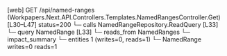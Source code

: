 [web] GET /api/named-ranges  (Workpapers.Next.API.Controllers.Templates.NamedRangesController.Get)  [L30–L47] status=200
  └─ calls NamedRangeRepository.ReadQuery [L33]
  └─ query NamedRange [L33]
    └─ reads_from NamedRanges
  └─ impact_summary
    └─ entities 1 (writes=0, reads=1)
      └─ NamedRange writes=0 reads=1

